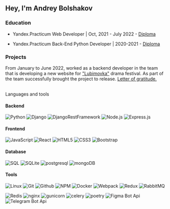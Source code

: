 ## Hey, I'm Andrey Bolshakov

### Education

- Yandex.Practicum Web Developer | Oct, 2021 - July 2022 -
[Diploma ](https://user-images.githubusercontent.com/19635244/201074828-25c49bec-ee76-41dc-9c4a-2805411d9f08.png)

- Yandex.Practicum Back-End Python Developer | 2020-2021 -
[Diploma ](https://user-images.githubusercontent.com/19635244/201067854-db8f5873-de87-4954-be92-2dd37259fc49.png)

###  Projects

From January to June 2022, worked as a backend developer in the team  that is developing a new website for ["Lubimovka"](https://lubimovka.art/) drama festival. 
As part of the team successfully brought the project to release. 
[Letter of gratitude.](https://user-images.githubusercontent.com/19635244/201071937-e0b517a7-81fa-43cd-a15f-2f4007578a66.png)

<br>
Languages and tools

#### Backend

![Python](https://img.shields.io/badge/-Python-000?&logo=Python)
![Django](https://img.shields.io/badge/-Django-000?&logo=Django)
![DjangoRestFramework](https://img.shields.io/badge/-Django_Rest_Framework-000?&logo=Django)
![Node.js](https://img.shields.io/badge/-Node.js-000?&logo=node.js)
![Express.js](https://img.shields.io/badge/-Express.js-000?&logo=Express.js)



#### Frontend
![JavaScript](https://img.shields.io/badge/-JavaScript-000?&logo=JavaScript)
![React](https://img.shields.io/badge/-React-000?&logo=React)
![HTML5](https://img.shields.io/badge/-HTML5-000?&logo=HTML5)
![CSS3](https://img.shields.io/badge/-CSS3-000?&logo=CSS3)
![Bootstrap](https://img.shields.io/badge/-Bootstrap-000?&logo=Bootstrap)


#### Database
![SQL](https://img.shields.io/badge/-SQL-000?&logo=SQL)
![SQLite](https://img.shields.io/badge/-SQLite-000?&logo=SQLite)
![postgresql](https://img.shields.io/badge/-postgresql-000?&logo=postgresql)
![mongoDB](https://img.shields.io/badge/-mongoDB-000?&logo=mongoDB)


#### Tools
![Linux](https://img.shields.io/badge/-Linux-000?&logo=Linux)
![Git](https://img.shields.io/badge/-Git-000?&logo=Git)
![Github](https://img.shields.io/badge/-Github-000?&logo=Github)
![NPM](https://img.shields.io/badge/-NPM-000?&logo=NPM)
![Docker](https://img.shields.io/badge/-Docker-000?&logo=Docker)
![Webpack](https://img.shields.io/badge/-Webpack-000?&logo=Webpack)
![Redux](https://img.shields.io/badge/-Redux-000?&logo=Redux)
![RabbitMQ](https://img.shields.io/badge/-RabbitMQ-000?&logo=RabbitMQ)

![Redis](https://img.shields.io/badge/-Redis-000?&logo=Redis)
![nginx](https://img.shields.io/badge/-nginx-000?&logo=nginx)
![gunicorn](https://img.shields.io/badge/-gunicorn-000?&logo=gunicorn)
![celery](https://img.shields.io/badge/-celery-000?&logo=celery)
![poetry](https://img.shields.io/badge/-poetry-000?&logo=poetry)
![Figma Bot Api](https://img.shields.io/badge/-Figma-000?&logo=Figma)
![Telegram Bot Api](https://img.shields.io/badge/-TelegramBotApi-000?&logo=telegram)



